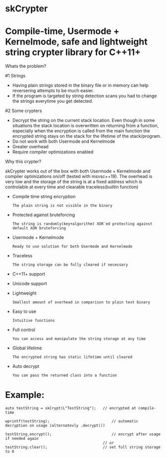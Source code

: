# skCrypter

# Compile-time, Usermode + Kernelmode, safe and lightweight string crypter library for C++11+

Whats the problem?

#1 Strings
- Having plain strings stored in the binary file or in memory can help reversering attempts to be much easier.
- If the program is targeted by string detection scans you had to change the strings everytime you get detected.

#2 Some crypters
- Decrypt the string on the current stack location. Even though in some situations the stack location is overwritten on returning from a function, especially when the encryption is called from the main function the encrypted string stays on the stack for the lifetime of the stack/program.
- Do not work with both Usermode and Kernelmode
- Greater overhead
- Require compiler optimizations enabled

Why this crypter?

skCrypter works out of the box with both Usermode + Kernelmode and compiler optimizations on/off (tested with msvsc++19). The overhead is very low and the storage of the string is at a fixed address which is controlable at every time and clearable traceless(builtin function)


- Compile time string encryption

      The plain string is not visible in the binary
- Protected against bruteforcing
			
      The string is randomly(key+algorithm) XOR´ed protecting against default XOR bruteforcing
- Usermode + Kernelmode
			
      Ready to use solution for both Usermode and Kernelmode
- Traceless
			
      The string storage can be fully cleared if necessary
- C++11+ support
- Unicode support
- Lightweight
			
      Smallest amount of overhead in comparison to plain text binary
- Easy to use
			
      Intuitive functions
- Full control
			
      You can access and manipulate the string storage at any time
- Global lifetime
			
      The encrypted string has static lifetime until cleared
- Auto decrypt
		
      You can pass the returned class into a function

# Example:
    auto testString = skCrypt(L"TestString");	// encrypted at compile-time

    wprintf(testString);                            // automatic decryption on usage (alternatevly .decrypt())

    testString.encrypt();	                        // encrypt after usage if needed again
                                                // or                   
    testString.clear();	                        // set full string storage to 0
